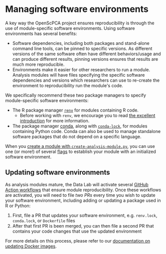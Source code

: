 # Managing software environments

A key way the OpenScPCA project ensures reproducibility is through the use of module-specific software environments.
Using software environments has several benefits:

- Software dependencies, including both packages and stand-alone command line tools, can be pinned to specific versions.
As different versions of the same software often have different behaviors/usage and can produce different results, pinning versions ensures that results are much more reproducible.
- Environments make it easier for other researchers to run a module.
Analysis modules will have files specifying the specific software dependencies and versions which researchers can use to re-create the environment to reproducibility run the module's code.

We specifically recommend these two package managers to specify module-specific software environments:

- The R package manager [`renv`](https://rstudio.github.io/renv/) for modules containing R code.
    - Before working with `renv`, we encourage you to read [the excellent introduction](https://rstudio.github.io/renv/articles/renv.html) for more information.
- The package manager [conda](https://docs.conda.io/en/latest/), along with [`conda-lock`](https://conda.github.io/conda-lock/), for modules containing Python code.
Conda can also be used to manage standalone software packages that do not depend on a specific language.

When you [create a module with `create-analysis-module.py`](../../contributing-to-analyses/analysis-modules/creating-a-module.md), you can use one (or more!) of several [flags](../../contributing-to-analyses/analysis-modules/creating-a-module.md#module-creation-script-flags) to establish your module with an initialized software environment.

## Updating software environments

As analysis modules mature, the Data Lab will activate several [GitHub Action workflows](../workflows/index.md) that ensure module reproducibility.
Once these workflows are activated, you will need to file _two PRs_ every time you wish to update your software environment, including adding or updating a package used in R or Python:

1. First, file a PR that updates your software environment, e.g. `renv.lock`, `conda.lock`, or `Dockerfile` files
1. After that first PR is been merged, you can then file a second PR that contains your code changes that use the updated environment

For more details on this process, please refer to our [documentation on updating Docker images](../docker/updating-images.md).